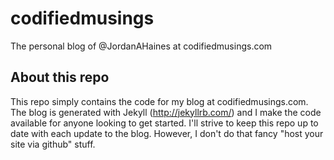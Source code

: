 # codifiedmusings
The personal blog of @JordanAHaines at codifiedmusings.com

## About this repo
This repo simply contains the code for my blog at codifiedmusings.com.  The blog is generated with Jekyll (http://jekyllrb.com/)
and I make the code available for anyone looking to get started.  I'll strive to keep this repo up to date with each update to
the blog.  However, I don't do that fancy "host your site via github" stuff.
